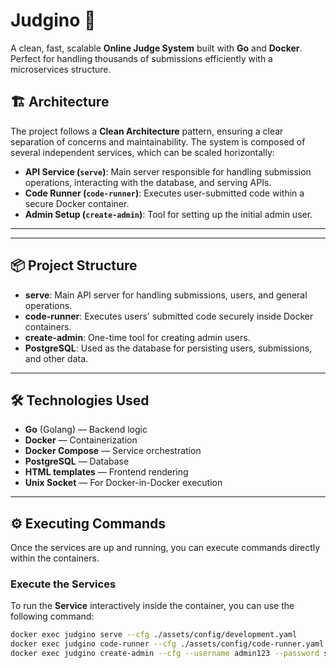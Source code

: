 # Judgino 🚀

A clean, fast, scalable **Online Judge System** built with **Go** and **Docker**.  
Perfect for handling thousands of submissions efficiently with a microservices structure.

## 🏗️ Architecture

The project follows a **Clean Architecture** pattern, ensuring a clear separation of concerns and maintainability. The system is composed of several independent services, which can be scaled horizontally:

- **API Service (`serve`)**: Main server responsible for handling submission operations, interacting with the database, and serving APIs.
- **Code Runner (`code-runner`)**: Executes user-submitted code within a secure Docker container.
- **Admin Setup (`create-admin`)**: Tool for setting up the initial admin user.

---
---

## 📦 Project Structure

- **serve**: Main API server for handling submissions, users, and general operations.
- **code-runner**: Executes users' submitted code securely inside Docker containers.
- **create-admin**: One-time tool for creating admin users.
- **PostgreSQL**: Used as the database for persisting users, submissions, and other data.

---

## 🛠️ Technologies Used

- **Go** (Golang) — Backend logic
- **Docker** — Containerization
- **Docker Compose** — Service orchestration
- **PostgreSQL** — Database
- **HTML templates** — Frontend rendering
- **Unix Socket** — For Docker-in-Docker execution

---

## ⚙️ Executing Commands

Once the services are up and running, you can execute commands directly within the containers.

### Execute the Services

To run the **Service** interactively inside the container, you can use the following command:

```bash
docker exec judgino serve --cfg ./assets/config/development.yaml
docker exec judgino code-runner --cfg ./assets/config/code-runner.yaml
docker exec judgino create-admin --cfg --username admin123 --password secret123

